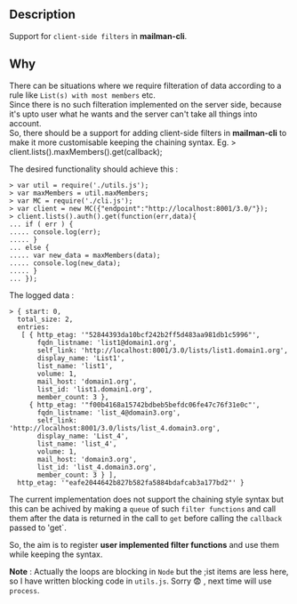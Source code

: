Description
-----------
Support for `client-side filters` in **mailman-cli**.

Why
----
There can be situations where we require filteration of data according to a rule like `List(s) with most members` etc.                                          
Since there is no such filteration implemented on the server side, because it's upto user what he wants and the server can't take all things into account.        
So, there should be a support for adding client-side filters in **mailman-cli** to make it more customisable keeping the chaining syntax.
Eg.
    > client.lists().maxMembers().get(callback);

The desired functionality should achieve this :

    > var util = require('./utils.js');
    > var maxMembers = util.maxMembers;
    > var MC = require('./cli.js');
    > var client = new MC({"endpoint":"http://localhost:8001/3.0/"});
    > client.lists().auth().get(function(err,data){
    ... if ( err ) {
    ..... console.log(err);
    ..... }
    ... else {
    ..... var new_data = maxMembers(data);
    ..... console.log(new_data);
    ..... }
    ... });


The logged data : 

    > { start: 0,
      total_size: 2,
      entries: 
       [ { http_etag: '"52844393da10bcf242b2ff5d483aa981db1c5996"',
           fqdn_listname: 'list1@domain1.org',
           self_link: 'http://localhost:8001/3.0/lists/list1.domain1.org',
           display_name: 'List1',
           list_name: 'list1',
           volume: 1,
           mail_host: 'domain1.org',
           list_id: 'list1.domain1.org',
           member_count: 3 },
         { http_etag: '"f00b4168a15742bdbeb5befdc06fe47c76f31e0c"',
           fqdn_listname: 'list_4@domain3.org',
           self_link: 'http://localhost:8001/3.0/lists/list_4.domain3.org',
           display_name: 'List_4',
           list_name: 'list_4',
           volume: 1,
           mail_host: 'domain3.org',
           list_id: 'list_4.domain3.org',
           member_count: 3 } ],
      http_etag: '"eafe2044642b827b582fa5884bdafcab3a177bd2"' }
      
The current implementation does not support the chaining style syntax but this can be achived by making a `queue` of such `filter functions` and call them after the data is returned in the call to `get` before calling the `callback` passed to 'get`.

So, the aim is to register  **user implemented filter functions** and use them while keeping the syntax.

**Note** : Actually the loops are blocking in `Node` but the ;ist items are less here, so I have written blocking code in `utils.js`. Sorry :fearful: , next time will use `process`.
